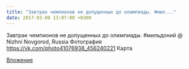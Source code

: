 ```yaml
---
title: "Завтрак чемпионов не допущенных до олимпиады. #мил..."
date: 2017-03-08 13:07:00 +0300
---
```


Завтрак чемпионов не допущенных до олимпиады. #мильдоний @ Nizhni Novgorod, Russia
Фотография
https://vk.com/photo41076938_456240221
Карта

[Вложение](https://vk.com/photo41076938_456240221)
